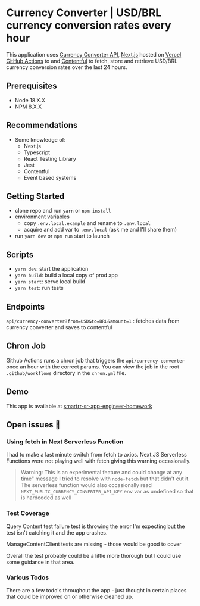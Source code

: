 # Currency Converter | USD/BRL currency conversion rates every hour

This application uses [Currency Converter API](https://rapidapi.com/natkapral/api/currency-converter5), [Next.js](https://nextjs.org/) hosted on [Vercel](https://vercel.com/) [GitHub Actions](https://github.com/features/actions) to and [Contentful](https://www.contentful.com/) to fetch, store and retrieve USD/BRL currency conversion rates over the last 24 hours.


## Prerequisites

- Node 18.X.X
- NPM 8.X.X

## Recommendations
- Some knowledge of: 
  - Next.js
  - Typescript
  - React Testing Library
  - Jest
  - Contentful
  - Event based systems
## Getting Started
- clone repo and run `yarn` or `npm install`
- environment variables
  - copy `.env.local.example` and rename to `.env.local`
  - acquire and add var to `.env.local` (ask me and I'll share them)
- run `yarn dev` or `npm run` start to launch

## Scripts
- `yarn dev`: start the application
- `yarn build`: build a local copy of prod app
- `yarn start`: serve local build
- `yarn test`: run tests

## Endpoints
`api/currency-converter?from=USD&to=BRL&amount=1` : fetches data from currency converter and saves to contentful 

## Chron Job
Github Actions runs a chron job that triggers the `api/currency-converter` once an hour with the correct params. You can view the job in the root `.github/workflows` directory in the `chron.yml` file.

## Demo

This app is available at [smartrr-sr-app-engineer-homework](https://smartrr-sr-app-engineer-homework.vercel.app/)

## Open issues 🤔

### Using fetch in Next Serverless Function
I had to make a last minute switch from fetch to axios. Next.JS Serverless Functions were not playing well with fetch giving this warning occasionally. 
>Warning: This is an experimental feature and could change at any time" message
I tried to resolve with `node-fetch` but that didn't cut it.
The serverless function would also occasionally read `NEXT_PUBLIC_CURRENCY_CONVERTER_API_KEY` env var as undefined so that is hardcoded as well

### Test Coverage
Query Content test failure test is throwing the error I'm expecting but the test isn't catching it and the app crashes.

ManageContentClient tests are missing - those would be good to cover

Overall the test probably could be a little more thorough but I could use some guidance in that area.

### Various Todos
There are a few todo's throughout the app - just thought in certain places that could be improved on or otherwise cleaned up.


